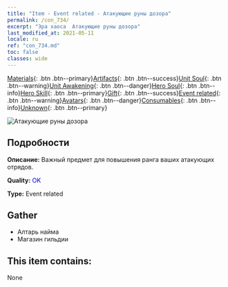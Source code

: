 ```yaml
---
title: "Item - Event related - Атакующие руны дозора"
permalink: /con_734/
excerpt: "Эра хаоса  Атакующие руны дозора"
last_modified_at: 2021-05-11
locale: ru
ref: "con_734.md"
toc: false
classes: wide
---
```

 [Materials](/ItemsRU/){: .btn .btn--primary}[Artifacts](/ItemsRU/Artifacts/){: .btn .btn--success}[Unit Soul](/ItemsRU/UnitSoul/){: .btn .btn--warning}[Unit Awakening](/ItemsRU/UnitAwakening/){: .btn .btn--danger}[Hero Soul](/ItemsRU/HeroSoul/){: .btn .btn--info}[Hero Skill](/ItemsRU/HeroSkill/){: .btn .btn--primary}[Gift](/ItemsRU/Gift/){: .btn .btn--success}[Event related](/ItemsRU/Events/){: .btn .btn--warning}[Avatars](/ItemsRU/Avatars/){: .btn .btn--danger}[Consumables](/ItemsRU/Consumables/){: .btn .btn--info}[Unknown](/ItemsRU/Unknown/){: .btn .btn--primary}

 ![Атакующие руны дозора](/images/t/i_tool_tujian1.png)

## Подробности
 **Описание:** Важный предмет для повышения ранга ваших атакующих отрядов.

 **Quality:** <span style="color: #0000CD">OK</span>

 **Type:** Event related

## Gather

*    Алтарь найма 
*    Магазин гильдии 

## This item contains:

  None

